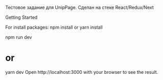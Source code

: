 Тестовое задание для UnipPage.
Сделан на стеке React/Redux/Next



Getting Started

For install packages: 
npm install 
or 
yarn install

npm run dev
# or
yarn dev
Open http://localhost:3000 with your browser to see the result.

